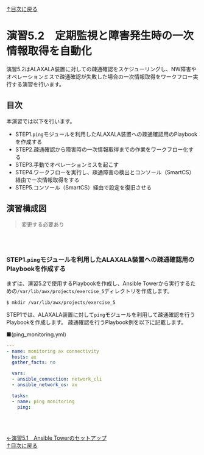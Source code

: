 [↑目次に戻る](/README.md)
<br>


# 演習5.2　定期監視と障害発生時の一次情報取得を自動化

演習5.2はALAXALA装置に対しての疎通確認をスケジューリングし、NW障害やオペレーションミスで疎通確認が失敗した場合の一次情報取得をワークフロー実行する演習を行います。

## 目次
本演習では以下を行います。  
- STEP1.<code>ping</code>モジュールを利用したALAXALA装置への疎通確認用のPlaybookを作成する
- STEP2.疎通確認から障害時の一次情報取得までの作業をワークフロー化する
- STEP3.手動でオペレーションミスを起こす
- STEP4.ワークフローを実行し、疎通障害の検出とコンソール（SmartCS）経由で一次情報取得をする
- STEP5.コンソール（SmartCS）経由で設定を復旧させる

## 演習構成図

>変更する必要あり

<br>
<br>

### STEP1.<code>ping</code>モジュールを利用したALAXALA装置への疎通確認用のPlaybookを作成する

まずは、演習5.2で使用するPlaybookを作成し、Ansible Towerから実行するための<code>/var/lib/awx/projects/exercise_5</code>ディレクトリを作成します。
```
$ mkdir /var/lib/awx/projects/exercise_5
```

STEP1では、ALAXALA装置に対して<code>ping</code>モジュールを利用して疎通確認を行うPlaybookを作成します。
疎通確認を行うPlaybook例を以下に記載します。

■(ping_monitoring.yml)
```yaml
---
- name: monitoring ax connectivity
  hosts: ax
  gather_facts: no

  vars:
  - ansible_connection: network_cli
  - ansible_network_os: ax

  tasks:
  - name: ping monitoring
    ping:
```


<br>
<br>

[←演習5.1　Ansible Towerのセットアップ](/5.1-setup_Ansible_Tower.md)   
[↑目次に戻る](/README.md)


